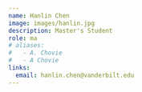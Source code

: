 ```yaml
---
name: Hanlin Chen
image: images/hanlin.jpg
description: Master's Student
role: ma
# aliases:
#   - A. Chovie
#   - A Chovie
links:
  email: hanlin.chen@vanderbilt.edu
---
```


